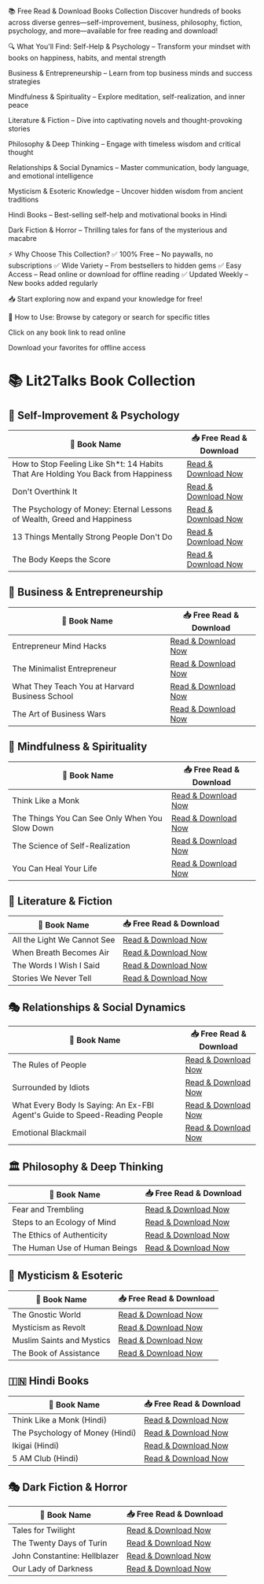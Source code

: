 📚 Free Read & Download Books Collection
Discover hundreds of books across diverse genres—self-improvement, business, philosophy, fiction, psychology, and more—available for free reading and download!

🔍 What You'll Find:
Self-Help & Psychology – Transform your mindset with books on happiness, habits, and mental strength

Business & Entrepreneurship – Learn from top business minds and success strategies

Mindfulness & Spirituality – Explore meditation, self-realization, and inner peace

Literature & Fiction – Dive into captivating novels and thought-provoking stories

Philosophy & Deep Thinking – Engage with timeless wisdom and critical thought

Relationships & Social Dynamics – Master communication, body language, and emotional intelligence

Mysticism & Esoteric Knowledge – Uncover hidden wisdom from ancient traditions

Hindi Books – Best-selling self-help and motivational books in Hindi

Dark Fiction & Horror – Thrilling tales for fans of the mysterious and macabre

⚡ Why Choose This Collection?
✅ 100% Free – No paywalls, no subscriptions
✅ Wide Variety – From bestsellers to hidden gems
✅ Easy Access – Read online or download for offline reading
✅ Updated Weekly – New books added regularly

📥 Start exploring now and expand your knowledge for free!

🚀 How to Use:
Browse by category or search for specific titles

Click on any book link to read online

Download your favorites for offline access
# 📚 Lit2Talks Book Collection

## 🧠 Self-Improvement & Psychology
| 📖 Book Name | 📥 Free Read & Download |
|-------------|------------------------|
| How to Stop Feeling Like Sh*t: 14 Habits That Are Holding You Back from Happiness | [Read & Download Now](https://lit2talks.com/how-to-stop-feeling-like-sh-t-14-habits-that-are-holding-you-back-from-happiness-160) |
| Don't Overthink It | [Read & Download Now](https://lit2talks.com/don-t-overthink-it-168) |
| The Psychology of Money: Eternal Lessons of Wealth, Greed and Happiness | [Read & Download Now](https://lit2talks.com/the-psychology-of-money-eternal-lessons-of-wealth-greed-and-happiness-283) |
| 13 Things Mentally Strong People Don't Do | [Read & Download Now](https://lit2talks.com/13-things-mentally-strong-people-don-t-do-192) |
| The Body Keeps the Score | [Read & Download Now](https://lit2talks.com/the-body-keeps-the-score-315) |

## 💼 Business & Entrepreneurship
| 📖 Book Name | 📥 Free Read & Download |
|-------------|------------------------|
| Entrepreneur Mind Hacks | [Read & Download Now](https://lit2talks.com/entrepreneur-mind-hacks-171) |
| The Minimalist Entrepreneur | [Read & Download Now](https://lit2talks.com/the-minimalist-entrepreneur-318) |
| What They Teach You at Harvard Business School | [Read & Download Now](https://lit2talks.com/what-they-teach-you-at-harvard-business-school-316) |
| The Art of Business Wars | [Read & Download Now](https://lit2talks.com/the-art-of-business-wars-306) |

## 🧘 Mindfulness & Spirituality
| 📖 Book Name | 📥 Free Read & Download |
|-------------|------------------------|
| Think Like a Monk | [Read & Download Now](https://lit2talks.com/think-like-a-monk-182) |
| The Things You Can See Only When You Slow Down | [Read & Download Now](https://lit2talks.com/the-things-you-can-see-only-when-you-slow-down-how-to-be-calm-and-mindful-in-a-fast-paced-world-178) |
| The Science of Self-Realization | [Read & Download Now](https://lit2talks.com/the-science-of-self-realization-170) |
| You Can Heal Your Life | [Read & Download Now](https://lit2talks.com/you-can-heal-your-life-174) |

## 📖 Literature & Fiction
| 📖 Book Name | 📥 Free Read & Download |
|-------------|------------------------|
| All the Light We Cannot See | [Read & Download Now](https://lit2talks.com/all-the-light-we-cannot-see-179) |
| When Breath Becomes Air | [Read & Download Now](https://lit2talks.com/when-breath-becomes-air-183) |
| The Words I Wish I Said | [Read & Download Now](https://lit2talks.com/the-words-i-wish-i-said-176) |
| Stories We Never Tell | [Read & Download Now](https://lit2talks.com/stories-we-never-tell-167) |

## 🎭 Relationships & Social Dynamics
| 📖 Book Name | 📥 Free Read & Download |
|-------------|------------------------|
| The Rules of People | [Read & Download Now](https://lit2talks.com/the-rules-of-people-163) |
| Surrounded by Idiots | [Read & Download Now](https://lit2talks.com/surrounded-by-idiots-181) |
| What Every Body Is Saying: An Ex-FBI Agent's Guide to Speed-Reading People | [Read & Download Now](https://lit2talks.com/what-every-body-is-saying-an-ex-fbi-agent-s-guide-to-speed-reading-people-165) |
| Emotional Blackmail | [Read & Download Now](https://lit2talks.com/emotional-blackmail-166) |

## 🏛️ Philosophy & Deep Thinking
| 📖 Book Name | 📥 Free Read & Download |
|-------------|------------------------|
| Fear and Trembling | [Read & Download Now](https://lit2talks.com/fear-and-trembling-203) |
| Steps to an Ecology of Mind | [Read & Download Now](https://lit2talks.com/steps-to-an-ecology-of-mind-223) |
| The Ethics of Authenticity | [Read & Download Now](https://lit2talks.com/the-ethics-of-authenticity-226) |
| The Human Use of Human Beings | [Read & Download Now](https://lit2talks.com/the-human-use-of-human-beings-213) |

## 🔮 Mysticism & Esoteric
| 📖 Book Name | 📥 Free Read & Download |
|-------------|------------------------|
| The Gnostic World | [Read & Download Now](https://lit2talks.com/the-gnostic-world-209) |
| Mysticism as Revolt | [Read & Download Now](https://lit2talks.com/mysticism-as-revolt-210) |
| Muslim Saints and Mystics | [Read & Download Now](https://lit2talks.com/muslim-saints-and-mystics-205) |
| The Book of Assistance | [Read & Download Now](https://lit2talks.com/the-book-of-assistance-206) |

## 🇮🇳 Hindi Books
| 📖 Book Name | 📥 Free Read & Download |
|-------------|------------------------|
| Think Like a Monk (Hindi) | [Read & Download Now](https://lit2talks.com/think-like-a-monk-book-in-hindi-327) |
| The Psychology of Money (Hindi) | [Read & Download Now](https://lit2talks.com/the-psychology-of-money-book-in-hindi-326) |
| Ikigai (Hindi) | [Read & Download Now](https://lit2talks.com/ikigai-book-in-hindi-332) |
| 5 AM Club (Hindi) | [Read & Download Now](https://lit2talks.com/5-am-club-book-in-hindi-341) |

## 🎭 Dark Fiction & Horror
| 📖 Book Name | 📥 Free Read & Download |
|-------------|------------------------|
| Tales for Twilight | [Read & Download Now](https://lit2talks.com/tales-for-twilight-284) |
| The Twenty Days of Turin | [Read & Download Now](https://lit2talks.com/the-twenty-days-of-turin-287) |
| John Constantine: Hellblazer | [Read & Download Now](https://lit2talks.com/john-constantine-hellblazer-288) |
| Our Lady of Darkness | [Read & Download Now](https://lit2talks.com/our-lady-of-darkness-286) |
